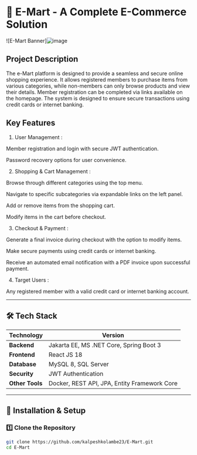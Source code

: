 # 🛒 E-Mart - A Complete E-Commerce Solution  

![E-Mart Banner]![image](https://github.com/user-attachments/assets/fa774ab7-f421-4fea-bb75-c9a66e88ba28)


## Project Description

The e-Mart platform is designed to provide a seamless and secure online shopping experience. It allows registered members to purchase items from various categories, while non-members can only browse products and view their details. Member registration can be completed via links available on the homepage. The system is designed to ensure secure transactions using credit cards or internet banking.

## Key Features

1) User Management :

Member registration and login with secure JWT authentication.

Password recovery options for user convenience.

2) Shopping & Cart Management :

Browse through different categories using the top menu.

Navigate to specific subcategories via expandable links on the left panel.

Add or remove items from the shopping cart.

Modify items in the cart before checkout.

3) Checkout & Payment :

Generate a final invoice during checkout with the option to modify items.

Make secure payments using credit cards or internet banking.

Receive an automated email notification with a PDF invoice upon successful payment.

4) Target Users :

Any registered member with a valid credit card or internet banking account.

---

## 🛠️ Tech Stack  

| Technology | Version |
|------------|---------|
| **Backend** | Jakarta EE, MS .NET Core, Spring Boot 3 |
| **Frontend** | React JS 18 |
| **Database** | MySQL 8, SQL Server |
| **Security** | JWT Authentication |
| **Other Tools** | Docker, REST API, JPA, Entity Framework Core |

---

## 🔧 Installation & Setup  

### 1️⃣ **Clone the Repository**  
```sh
git clone https://github.com/kalpeshkolambe23/E-Mart.git
cd E-Mart

